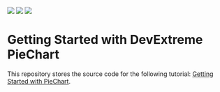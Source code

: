 <!-- default badges list -->
![](https://img.shields.io/endpoint?url=https://codecentral.devexpress.com/api/v1/VersionRange/499035382/21.1.3%2B)
[![](https://img.shields.io/badge/Open_in_DevExpress_Support_Center-FF7200?style=flat-square&logo=DevExpress&logoColor=white)](https://supportcenter.devexpress.com/ticket/details/T1093057)
[![](https://img.shields.io/badge/📖_How_to_use_DevExpress_Examples-e9f6fc?style=flat-square)](https://docs.devexpress.com/GeneralInformation/403183)
<!-- default badges end -->
# Getting Started with DevExtreme PieChart

This repository stores the source code for the following tutorial: [Getting Started with PieChart](https://js.devexpress.com/Documentation/Guide/UI_Components/PieChart/Getting_Started_with_PieChart/).
